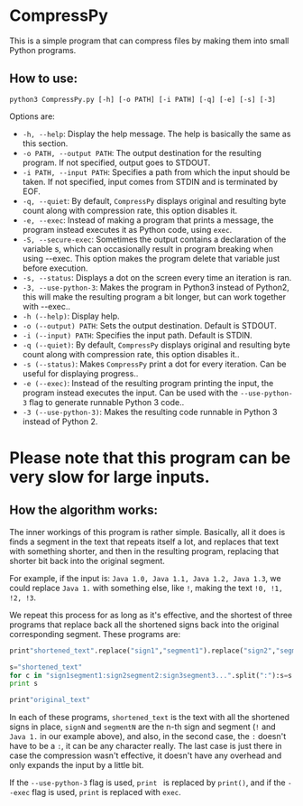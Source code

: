 
# CompressPy

This is a simple program that can compress files by making them into small Python programs.


## How to use:

    python3 CompressPy.py [-h] [-o PATH] [-i PATH] [-q] [-e] [-s] [-3]

Options are:

* `-h, --help`: Display the help message. The help is basically the same as this section.
* `-o PATH, --output PATH`: The output destination for the resulting program. If not specified, output goes to STDOUT.
* `-i PATH, --input PATH`: Specifies a path from which the input should be taken.  If not specified, input comes from STDIN and is terminated by EOF.
* `-q, --quiet`: By default, `CompressPy` displays original and resulting byte count along with compression rate, this option disables it.
* `-e, --exec`: Instead of making a program that prints a message, the program instead executes it as Python code, using `exec`.
* `-S, --secure-exec`: Sometimes the output contains a declaration of the variable s, which can occasionally result in program breaking when using --exec. This option makes the program delete that variable just before execution.
* `-s, --status`: Displays a dot on the screen every time an iteration is ran.
* `-3, --use-python-3`: Makes the program in Python3 instead of Python2, this will make the resulting program a bit longer, but can work together with --exec..
* `-h (--help)`: Display help.
* `-o (--output) PATH`: Sets the output destination. Default is STDOUT.
* `-i (--input) PATH`: Specifies the input path. Default is STDIN.
* `-q (--quiet)`: By default, `CompressPy` displays original and resulting byte count along with compression rate, this option disables it..
* `-s (--status)`: Makes `CompressPy` print a dot for every iteration. Can be useful for displaying progress..
* `-e (--exec)`: Instead of the resulting program printing the input, the program instead executes the input. Can be used with the `--use-python-3` flag to generate runnable Python 3 code..
* `-3 (--use-python-3)`: Makes the resulting code runnable in Python 3 instead of Python 2.

# Please note that this program can be very slow for large inputs.

## How the algorithm works:

The inner workings of this program is rather simple. Basically, all it does is finds a segment in the text that repeats itself a lot, and replaces that text with something shorter, and then in the resulting program, replacing that shorter bit back into the original segment.

For example, if the input is: `Java 1.0, Java 1.1, Java 1.2, Java 1.3`, we could replace `Java 1.` with something else, like `!`, making the text `!0, !1, !2, !3`.

We repeat this process for as long as it's effective, and the shortest of three programs that replace back all the shortened signs back into the original corresponding segment. These programs are:

```python
print"shortened_text".replace("sign1","segment1").replace("sign2","segment2")...etc
```

```python
s="shortened_text"
for c in "sign1segment1:sign2segment2:sign3segment3...".split(":"):s=s.replace(c[0],c[1:])
print s
```

```python
print"original_text"
```

In each of these programs, `shortened_text` is the text with all the shortened signs in place, `signN` and `segmentN` are the n-th sign and segment (`!` and `Java 1.` in our example above), and also, in the second case, the `:` doesn't have to be a `:`, it can be any character really. The last case is just there in case the compression wasn't effective, it doesn't have any overhead and only expands the input by a little bit.

If the `--use-python-3` flag is used, `print ` is replaced by `print()`, and if the `--exec` flag is used, `print` is replaced with `exec`.

